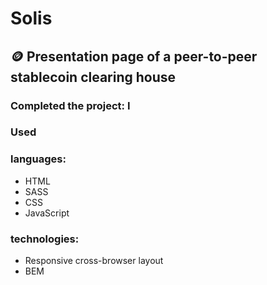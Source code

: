 # Solis

## 🪙 Presentation page of a peer-to-peer stablecoin clearing house

### Сompleted the project: I

### Used
### languages:

- HTML
- SASS
- CSS
- JavaScript

### technologies:

- Responsive cross-browser layout 
- BEM
